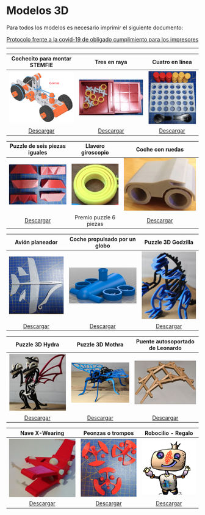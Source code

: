 # Modelos 3D
Para todos los modelos es necesario imprimir el siguiente documento:

<center>

[Protocolo frente a la covid-19 de obligado cumplimiento para los impresores](../docs/protocolo/protocolo%20covid.pdf)

</center>

***

<center>

| Cochecito para montar STEMFIE | Tres en raya | Cuatro en línea |
|:-:|:-:|:-:|
| ![Cochecito para montar STEMFIE](../img/stemfie.png) | ![Tres en raya](../img/tres-en-raya.png) | ![Cuatro en línea](../img/cuatro-en-linea.png) |
| [Descargar](../01-cochecito-stemfie/01-cochecito-stemfie.zip)  | [Descargar](../02-tres-en-raya/02-tres-en-raya.zip) | [Descargar](../3-Cuatro-en-linea/4-en-linea.zip) |

</center>

| Puzzle de seis piezas iguales  | Llavero giroscopio  |  Coche con ruedas |
|:-:|:-:|:-:|
| ![Puzzle de seis piezas iguales](../img/puzzle-6-piezas.png) | ![Llavero giroscopio](../img/giroscopio.png) | ![Coche con ruedas](../img/coche.png) |
| [Descargar](../04-puzzle-6-piezas/04-puzzle-6-piezas.zip)  | Premio puzzle 6 piezas | [Descargar](../05-coche-ruedas/05-coche-ruedas.zip) |

</center>

</center>

| Avión planeador  | Coche propulsado por un globo  | Puzzle 3D Godzilla |
|:-:|:-:|:-:|
| ![Avión planeador](../img/planeador.png) | ![Coche propulsado por un globo](../img/coche-globo.png) | ![Puzzle 3D Godzilla](../img/zilla.png) |
| [Descargar](../06-planeador/06-planeador.zip)  | [Descargar](../07-coche-globo/07-coche-globo.zip) | [Descargar](../08-Zilla/Zilla.zip) |

</center>

</center>

| Puzzle 3D Hydra  | Puzzle 3D Mothra  | Puente autosoportado de Leonardo |
|:-:|:-:|:-:|
| ![Puzzle 3D Hydra](../img/hydra.png) | ![Puzzle 3D Mothra](../img/mothra.png) | ![Puente autosoportado de Leonardo](../img/autosoportado.png) |
| [Descargar](../09-Hydra/09-Hydra.zip)  | [Descargar](../10-Mothra/10-Mothra.zip) | [Descargar](../11-autosoportado/11-autosoportado.zip) |

</center>

</center>

| Nave X-Wearing | Peonzas o trompos | Robocilio - Regalo |
|:-:|:-:|:-:|
| ![Nave X-Wearing](../img/x-wearing.png) | ![Peonzas o trompos](../img/trompos.png) | ![Robocilio - Regalo](../img/RobocilioWeb.png) |
| [Descargar](../12-Nave-para-llevar-X-Wearing/12-Nave-para-llevar-X-Wearing.zip)  | [Descargar](../13-trompos/13-trompos.zip) | [Descargar](../14-Robocilio/Robocilio70.stl) |

</center>
